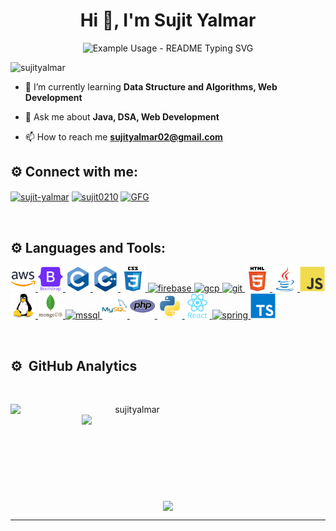 <h1 align="center">Hi 👋, I'm Sujit Yalmar</h1>

<p align="center">
  <img src="https://readme-typing-svg.demolab.com/?lines=A+Passionate+Software+Developer&font=Fira%20Code&center=true&width=380&height=50&duration=4000&pause=1000" alt="Example Usage - README Typing SVG">
</p>

<p align="left"> <img src="https://komarev.com/ghpvc/?username=sujityalmar&label=Profile%20views&color=0e75b6&style=flat" alt="sujityalmar" /> </p>

- 🌱 I’m currently learning **Data Structure and Algorithms, Web Development**

- 💬 Ask me about **Java, DSA, Web Development**

- 📫 How to reach me **sujityalmar02@gmail.com**

<h2 align="left"> ⚙️ Connect with me:</h2>
<p align="left">
<a href="https://linkedin.com/in/sujit-yalmar" target="blank"><img align="center" src="https://raw.githubusercontent.com/rahuldkjain/github-profile-readme-generator/master/src/images/icons/Social/linked-in-alt.svg" alt="sujit-yalmar" height="30" width="40" /></a>
<a href="https://www.leetcode.com/sujit0210" target="blank"><img align="center" src="https://raw.githubusercontent.com/rahuldkjain/github-profile-readme-generator/master/src/images/icons/Social/leet-code.svg" alt="sujit0210" height="30" width="40" /></a>
<a href="https://www.geeksforgeeks.org/user/sujitya2mcj)" target="blank"><img align="center" src="https://raw.githubusercontent.com/rahuldkjain/github-profile-readme-generator/master/src/images/icons/Social/geeks-for-geeks.svg" alt="GFG" height="30" width="40" /></a>
</p>
<br>
<h2 align="left"> ⚙️ Languages and Tools: </h2>
<p align="left"> <a href="https://aws.amazon.com" target="_blank" rel="noreferrer"> <img src="https://raw.githubusercontent.com/devicons/devicon/master/icons/amazonwebservices/amazonwebservices-original-wordmark.svg" alt="aws" width="40" height="40"/> </a> <a href="https://getbootstrap.com" target="_blank" rel="noreferrer"> <img src="https://raw.githubusercontent.com/devicons/devicon/master/icons/bootstrap/bootstrap-plain-wordmark.svg" alt="bootstrap" width="40" height="40"/> </a> <a href="https://www.cprogramming.com/" target="_blank" rel="noreferrer"> <img src="https://raw.githubusercontent.com/devicons/devicon/master/icons/c/c-original.svg" alt="c" width="40" height="40"/> </a> <a href="https://www.w3schools.com/cpp/" target="_blank" rel="noreferrer"> <img src="https://raw.githubusercontent.com/devicons/devicon/master/icons/cplusplus/cplusplus-original.svg" alt="cplusplus" width="40" height="40"/> </a> <a href="https://www.w3schools.com/css/" target="_blank" rel="noreferrer"> <img src="https://raw.githubusercontent.com/devicons/devicon/master/icons/css3/css3-original-wordmark.svg" alt="css3" width="40" height="40"/> </a> <a href="https://firebase.google.com/" target="_blank" rel="noreferrer"> <img src="https://www.vectorlogo.zone/logos/firebase/firebase-icon.svg" alt="firebase" width="40" height="40"/> </a> <a href="https://cloud.google.com" target="_blank" rel="noreferrer"> <img src="https://www.vectorlogo.zone/logos/google_cloud/google_cloud-icon.svg" alt="gcp" width="40" height="40"/> </a> <a href="https://git-scm.com/" target="_blank" rel="noreferrer"> <img src="https://www.vectorlogo.zone/logos/git-scm/git-scm-icon.svg" alt="git" width="40" height="40"/> </a> <a href="https://www.w3.org/html/" target="_blank" rel="noreferrer"> <img src="https://raw.githubusercontent.com/devicons/devicon/master/icons/html5/html5-original-wordmark.svg" alt="html5" width="40" height="40"/> </a> <a href="https://www.java.com" target="_blank" rel="noreferrer"> <img src="https://raw.githubusercontent.com/devicons/devicon/master/icons/java/java-original.svg" alt="java" width="40" height="40"/> </a> <a href="https://developer.mozilla.org/en-US/docs/Web/JavaScript" target="_blank" rel="noreferrer"> <img src="https://raw.githubusercontent.com/devicons/devicon/master/icons/javascript/javascript-original.svg" alt="javascript" width="40" height="40"/> </a> <a href="https://www.linux.org/" target="_blank" rel="noreferrer"> <img src="https://raw.githubusercontent.com/devicons/devicon/master/icons/linux/linux-original.svg" alt="linux" width="40" height="40"/> </a> <a href="https://www.mongodb.com/" target="_blank" rel="noreferrer"> <img src="https://raw.githubusercontent.com/devicons/devicon/master/icons/mongodb/mongodb-original-wordmark.svg" alt="mongodb" width="40" height="40"/> </a> <a href="https://www.microsoft.com/en-us/sql-server" target="_blank" rel="noreferrer"> <img src="https://www.svgrepo.com/show/303229/microsoft-sql-server-logo.svg" alt="mssql" width="40" height="40"/> </a> <a href="https://www.mysql.com/" target="_blank" rel="noreferrer"> <img src="https://raw.githubusercontent.com/devicons/devicon/master/icons/mysql/mysql-original-wordmark.svg" alt="mysql" width="40" height="40"/> </a> <a href="https://www.php.net" target="_blank" rel="noreferrer"> <img src="https://raw.githubusercontent.com/devicons/devicon/master/icons/php/php-original.svg" alt="php" width="40" height="40"/> </a> <a href="https://www.python.org" target="_blank" rel="noreferrer"> <img src="https://raw.githubusercontent.com/devicons/devicon/master/icons/python/python-original.svg" alt="python" width="40" height="40"/> </a> <a href="https://reactjs.org/" target="_blank" rel="noreferrer"> <img src="https://raw.githubusercontent.com/devicons/devicon/master/icons/react/react-original-wordmark.svg" alt="react" width="40" height="40"/> </a> <a href="https://spring.io/" target="_blank" rel="noreferrer"> <img src="https://www.vectorlogo.zone/logos/springio/springio-icon.svg" alt="spring" width="40" height="40"/> </a> <a href="https://www.typescriptlang.org/" target="_blank" rel="noreferrer"> <img src="https://raw.githubusercontent.com/devicons/devicon/master/icons/typescript/typescript-original.svg" alt="typescript" width="40" height="40"/> </a> </p>

<br>
<h2 align="left"> ⚙️ &nbsp;GitHub Analytics </h2>
<br>
<p align=center>
  <div align=center>
    <a href="https://github.com/sujityalmar/github-readme-streak-stats" title="Go to Source">
      <img align="left" width=390 src="https://streak-stats.demolab.com/?user=sujityalmar&theme=react&border=61dafb&hide_border=true" alt="sujityalmar" />
    </a>
    <a href="https://github.com/sujityalmar/github-readme-stats" title="Go to Source">
      <img align="right" width=390 src="https://github-readme-stats.vercel.app/api?username=sujityalmar&show_icons=true&theme=react&border_color=61dafb&hide_border=true" />
    </a>
  </div>
  <br><br><br><br><br><br><br><br><br>
  <div align=center>
    <a href="https://github.com/sujityalmar/github-readme-stats">
      <img height=200 align="center" src="https://github-readme-stats.vercel.app/api/top-langs/?username=sujityalmar&hide=c%23,powershell,Mathematica,Ruby,Objective-C,Objective-C%2b%2b,Cuda&title_color=61dafb&text_color=ffffff&icon_color=61dafb&bg_color=20232a&langs_count=8&layout=compact&border_color=61dafb&hide_border=true&size_weight=0.5&count_weight=0.5" />
    </a>
  </div>
<!--   <br>
  <img src="https://github-readme-activity-graph.vercel.app/graph?username=sujityalmar&theme=react-dark&bg_color=20232a&hide_border=true" width="100%"/>
</p> -->

<hr>

<!---
SujitYalmar/SujitYalmar is a ✨ special ✨ repository because its `README.md` (this file) appears on your GitHub profile.
You can click the Preview link to take a look at your changes.
--->
